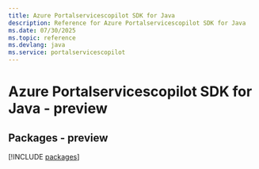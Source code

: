 ```yaml
---
title: Azure Portalservicescopilot SDK for Java
description: Reference for Azure Portalservicescopilot SDK for Java
ms.date: 07/30/2025
ms.topic: reference
ms.devlang: java
ms.service: portalservicescopilot
---
```

# Azure Portalservicescopilot SDK for Java - preview
## Packages - preview
[!INCLUDE [packages](portalservicescopilot-index.md)]